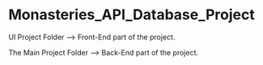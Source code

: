 # Monasteries_API_Database_Project

UI Project Folder --> Front-End part of the project.

The Main Project Folder --> Back-End part of the project.
